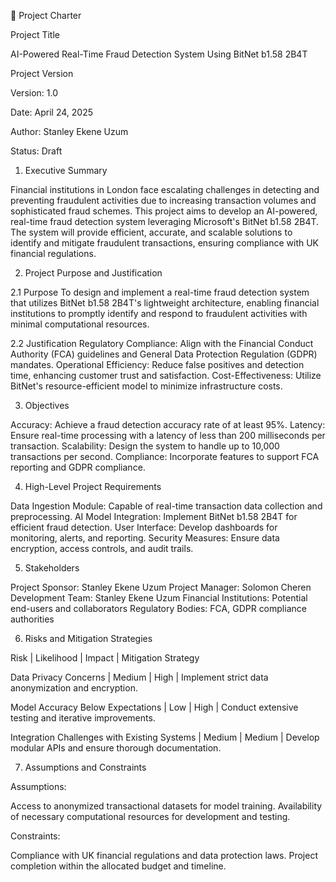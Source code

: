 📄 Project Charter

Project Title

AI-Powered Real-Time Fraud Detection System Using BitNet b1.58 2B4T

Project Version

Version: 1.0

Date: April 24, 2025

Author: Stanley Ekene Uzum

Status: Draft

1. Executive Summary

Financial institutions in London face escalating challenges in detecting and preventing fraudulent activities due to increasing transaction volumes and sophisticated fraud schemes. This project aims to develop an AI-powered, real-time fraud detection system leveraging Microsoft's BitNet b1.58 2B4T. The system will provide efficient, accurate, and scalable solutions to identify and mitigate fraudulent transactions, ensuring compliance with UK financial regulations.

2. Project Purpose and Justification

2.1 Purpose
To design and implement a real-time fraud detection system that utilizes BitNet b1.58 2B4T's lightweight architecture, enabling financial institutions to promptly identify and respond to fraudulent activities with minimal computational resources.

2.2 Justification
Regulatory Compliance: Align with the Financial Conduct Authority (FCA) guidelines and General Data Protection Regulation (GDPR) mandates.
Operational Efficiency: Reduce false positives and detection time, enhancing customer trust and satisfaction.
Cost-Effectiveness: Utilize BitNet's resource-efficient model to minimize infrastructure costs.​

3. Objectives

Accuracy: Achieve a fraud detection accuracy rate of at least 95%.
Latency: Ensure real-time processing with a latency of less than 200 milliseconds per transaction.
Scalability: Design the system to handle up to 10,000 transactions per second.
Compliance: Incorporate features to support FCA reporting and GDPR compliance.​

4. High-Level Project Requirements

Data Ingestion Module: Capable of real-time transaction data collection and preprocessing.
AI Model Integration: Implement BitNet b1.58 2B4T for efficient fraud detection.
User Interface: Develop dashboards for monitoring, alerts, and reporting.
Security Measures: Ensure data encryption, access controls, and audit trails.​

5. Stakeholders

Project Sponsor: Stanley Ekene Uzum
Project Manager: Solomon Cheren
Development Team: Stanley Ekene Uzum
Financial Institutions: Potential end-users and collaborators
Regulatory Bodies: FCA, GDPR compliance authorities

6. Risks and Mitigation Strategies

Risk | Likelihood | Impact | Mitigation Strategy

Data Privacy Concerns | Medium | High | Implement strict data anonymization and encryption.

Model Accuracy Below Expectations | Low | High | Conduct extensive testing and iterative improvements.

Integration Challenges with Existing Systems | Medium | Medium | Develop modular APIs and ensure thorough documentation.

7. Assumptions and Constraints

Assumptions:

Access to anonymized transactional datasets for model training.
Availability of necessary computational resources for development and testing.​

Constraints:

Compliance with UK financial regulations and data protection laws.
Project completion within the allocated budget and timeline.​



























